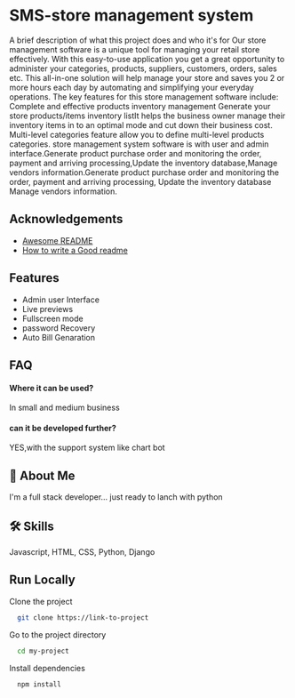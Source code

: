 # SMS-store management system

A brief description of what this project does and who it's for Our  store management software is a unique tool for managing your retail store effectively. With this easy-to-use application you get a great opportunity to administer your categories, products, suppliers, customers, orders, sales etc.
This all-in-one solution will help manage your store and saves you 2 or more hours each day by automating and simplifying your everyday operations. The key features for this store management software include:  Complete and effective products inventory management  Generate your store products/items inventory listIt helps the business owner manage their inventory items in to an optimal mode and cut down their business cost. Multi-level categories feature allow you to define multi-level products categories.
store management system software is with user and admin interface.Generate product purchase order and monitoring the order, payment and arriving processing,Update the inventory database,Manage vendors information.Generate product purchase order and monitoring the order, payment and arriving processing, Update the inventory database  Manage vendors information.
## Acknowledgements

 
 - [Awesome README](https://github.com/matiassingers/awesome-readme)
 - [How to write a Good readme](https://bulldogjob.com/news/449-how-to-write-a-good-readme-for-your-github-project)


## Features

- Admin user Interface
- Live previews
- Fullscreen mode
- password Recovery
- Auto Bill Genaration


## FAQ

#### Where it can be used?

In small and medium business

#### can it be developed further?
YES,with the support system like chart bot




## 🚀 About Me
I'm a full stack developer...
just ready to lanch with python

## 🛠 Skills
Javascript, HTML, CSS, Python, 
Django


## Run Locally

Clone the project

```bash
  git clone https://link-to-project
```

Go to the project directory

```bash
  cd my-project
```

Install dependencies

```bash
  npm install
```



